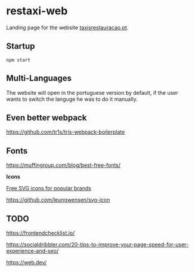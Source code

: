 
# restaxi-web

Landing page for the website [taxisrestauracao.pt](https://taxisrestauracao.pt).

## Startup

```
npm start
```

## Multi-Languages

The website will open in the portuguese version by default, if the user wants to switch the languge he was to do it manually.


## Even better webpack

https://github.com/tr1s/tris-webpack-boilerplate


## Fonts

https://muffingroup.com/blog/best-free-fonts/


**Icons**

[Free SVG icons for popular brands](https://github.com/simple-icons/simple-icons)

https://github.com/leungwensen/svg-icon

## TODO

https://frontendchecklist.io/

https://socialdribbler.com/20-tips-to-improve-your-page-speed-for-user-experience-and-seo/

https://web.dev/
